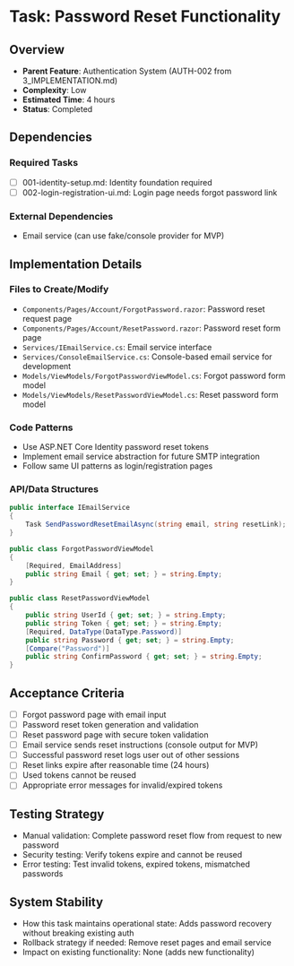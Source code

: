 # Task: Password Reset Functionality

## Overview
- **Parent Feature**: Authentication System (AUTH-002 from 3_IMPLEMENTATION.md)
- **Complexity**: Low
- **Estimated Time**: 4 hours
- **Status**: Completed

## Dependencies
### Required Tasks
- [ ] 001-identity-setup.md: Identity foundation required
- [ ] 002-login-registration-ui.md: Login page needs forgot password link

### External Dependencies
- Email service (can use fake/console provider for MVP)

## Implementation Details
### Files to Create/Modify
- `Components/Pages/Account/ForgotPassword.razor`: Password reset request page
- `Components/Pages/Account/ResetPassword.razor`: Password reset form page
- `Services/IEmailService.cs`: Email service interface
- `Services/ConsoleEmailService.cs`: Console-based email service for development
- `Models/ViewModels/ForgotPasswordViewModel.cs`: Forgot password form model
- `Models/ViewModels/ResetPasswordViewModel.cs`: Reset password form model

### Code Patterns
- Use ASP.NET Core Identity password reset tokens
- Implement email service abstraction for future SMTP integration
- Follow same UI patterns as login/registration pages

### API/Data Structures
```csharp
public interface IEmailService
{
    Task SendPasswordResetEmailAsync(string email, string resetLink);
}

public class ForgotPasswordViewModel
{
    [Required, EmailAddress]
    public string Email { get; set; } = string.Empty;
}

public class ResetPasswordViewModel
{
    public string UserId { get; set; } = string.Empty;
    public string Token { get; set; } = string.Empty;
    [Required, DataType(DataType.Password)]
    public string Password { get; set; } = string.Empty;
    [Compare("Password")]
    public string ConfirmPassword { get; set; } = string.Empty;
}
```

## Acceptance Criteria
- [ ] Forgot password page with email input
- [ ] Password reset token generation and validation
- [ ] Reset password page with secure token validation
- [ ] Email service sends reset instructions (console output for MVP)
- [ ] Successful password reset logs user out of other sessions
- [ ] Reset links expire after reasonable time (24 hours)
- [ ] Used tokens cannot be reused
- [ ] Appropriate error messages for invalid/expired tokens

## Testing Strategy
- Manual validation: Complete password reset flow from request to new password
- Security testing: Verify tokens expire and cannot be reused
- Error testing: Test invalid tokens, expired tokens, mismatched passwords

## System Stability
- How this task maintains operational state: Adds password recovery without breaking existing auth
- Rollback strategy if needed: Remove reset pages and email service
- Impact on existing functionality: None (adds new functionality)
